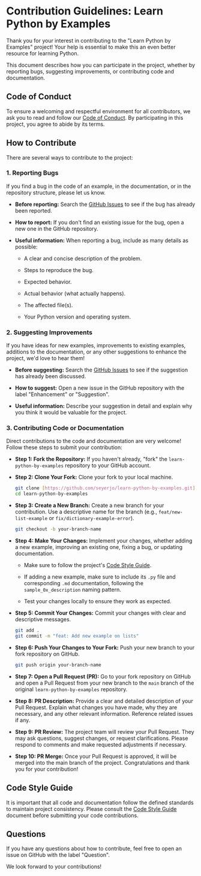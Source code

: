 # Contribution Guidelines: Learn Python by Examples

Thank you for your interest in contributing to the "Learn Python by Examples" project! Your help is essential to make this an even better resource for learning Python.

This document describes how you can participate in the project, whether by reporting bugs, suggesting improvements, or contributing code and documentation.

## Code of Conduct

To ensure a welcoming and respectful environment for all contributors, we ask you to read and follow our [Code of Conduct](code_of_conduct.md). By participating in this project, you agree to abide by its terms.

## How to Contribute

There are several ways to contribute to the project:

### 1. Reporting Bugs

If you find a bug in the code of an example, in the documentation, or in the repository structure, please let us know.

- **Before reporting:** Search the [GitHub Issues](https://github.com/seyerjo/learn-python-by-examples/issues) to see if the bug has already been reported.

- **How to report:** If you don't find an existing issue for the bug, open a new one in the GitHub repository.

- **Useful information:** When reporting a bug, include as many details as possible:

  - A clear and concise description of the problem.

  - Steps to reproduce the bug.

  - Expected behavior.

  - Actual behavior (what actually happens).

  - The affected file(s).

  - Your Python version and operating system.

### 2. Suggesting Improvements

If you have ideas for new examples, improvements to existing examples, additions to the documentation, or any other suggestions to enhance the project, we'd love to hear them!

- **Before suggesting:** Search the [GitHub Issues](https://github.com/seyerjo/learn-python-by-examples/issues) to see if the suggestion has already been discussed.

- **How to suggest:** Open a new issue in the GitHub repository with the label "Enhancement" or "Suggestion".

- **Useful information:** Describe your suggestion in detail and explain why you think it would be valuable for the project.

### 3. Contributing Code or Documentation

Direct contributions to the code and documentation are very welcome! Follow these steps to submit your contribution:

- **Step 1: Fork the Repository:** If you haven't already, "fork" the `learn-python-by-examples` repository to your GitHub account.

- **Step 2: Clone Your Fork:** Clone your fork to your local machine.

  ```bash
  git clone [https://github.com/seyerjo/learn-python-by-examples.git](https://github.com/seyerjo/learn-python-by-examples.git)
  cd learn-python-by-examples
  ```

- **Step 3: Create a New Branch:** Create a new branch for your contribution. Use a descriptive name for the branch (e.g., `feat/new-list-example` or `fix/dictionary-example-error`).

  ```bash
  git checkout -b your-branch-name
  ```

- **Step 4: Make Your Changes:** Implement your changes, whether adding a new example, improving an existing one, fixing a bug, or updating documentation.

  - Make sure to follow the project's [Code Style Guide](code_style_guide.md).

  - If adding a new example, make sure to include its `.py` file and corresponding `.md` documentation, following the `sample_0x_description` naming pattern.

  - Test your changes locally to ensure they work as expected.

- **Step 5: Commit Your Changes:** Commit your changes with clear and descriptive messages.

  ```bash
  git add .
  git commit -m "feat: Add new example on lists"
  ```

- **Step 6: Push Your Changes to Your Fork:** Push your new branch to your fork repository on GitHub.

  ```bash
  git push origin your-branch-name
  ```

- **Step 7: Open a Pull Request (PR):** Go to your fork repository on GitHub and open a Pull Request from your new branch to the `main` branch of the original `learn-python-by-examples` repository.

- **Step 8: PR Description:** Provide a clear and detailed description of your Pull Request. Explain what changes you have made, why they are necessary, and any other relevant information. Reference related issues if any.

- **Step 9: PR Review:** The project team will review your Pull Request. They may ask questions, suggest changes, or request clarifications. Please respond to comments and make requested adjustments if necessary.

- **Step 10: PR Merge:** Once your Pull Request is approved, it will be merged into the main branch of the project. Congratulations and thank you for your contribution!

## Code Style Guide

It is important that all code and documentation follow the defined standards to maintain project consistency. Please consult the [Code Style Guide](code_style_guide.md) document before submitting your code contributions.

## Questions

If you have any questions about how to contribute, feel free to open an issue on GitHub with the label "Question".

We look forward to your contributions!
